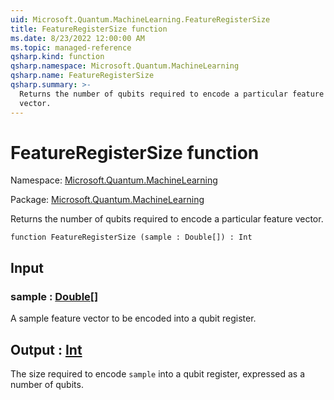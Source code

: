 ```yaml
---
uid: Microsoft.Quantum.MachineLearning.FeatureRegisterSize
title: FeatureRegisterSize function
ms.date: 8/23/2022 12:00:00 AM
ms.topic: managed-reference
qsharp.kind: function
qsharp.namespace: Microsoft.Quantum.MachineLearning
qsharp.name: FeatureRegisterSize
qsharp.summary: >-
  Returns the number of qubits required to encode a particular feature
  vector.
---
```


# FeatureRegisterSize function

Namespace: [Microsoft.Quantum.MachineLearning](xref:Microsoft.Quantum.MachineLearning)

Package: [Microsoft.Quantum.MachineLearning](https://nuget.org/packages/Microsoft.Quantum.MachineLearning)


Returns the number of qubits required to encode a particular featurevector.

```qsharp
function FeatureRegisterSize (sample : Double[]) : Int
```


## Input

### sample : [Double](xref:microsoft.quantum.qsharp.valueliterals#double-literals)[]

A sample feature vector to be encoded into a qubit register.



## Output : [Int](xref:microsoft.quantum.qsharp.valueliterals#int-literals)

The size required to encode `sample` into a qubit register, expressedas a number of qubits.
